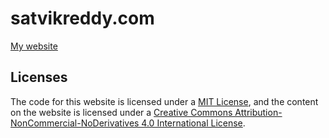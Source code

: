 # satvikreddy.com

[My website](https://www.satvikreddy.com)

## Licenses

The code for this website is licensed under a [MIT License](https://github.com/SatvikR/satvikreddy.com/blob/main/LICENSE), and the content on the website is licensed under a [Creative Commons Attribution-NonCommercial-NoDerivatives 4.0 International License](https://creativecommons.org/licenses/by-nc-nd/4.0/).

